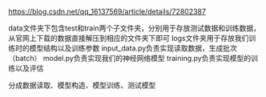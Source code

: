 https://blog.csdn.net/qq_16137569/article/details/72802387

data文件夹下包含test和train两个子文件夹，分别用于存放测试数据和训练数据，从官网上下载的数据直接解压到相应的文件夹下即可
logs文件夹用于存放我们训练时的模型结构以及训练参数
input_data.py负责实现读取数据，生成批次（batch）
model.py负责实现我们的神经网络模型
training.py负责实现模型的训练以及评估

分成数据读取、模型构造、模型训练、测试模型